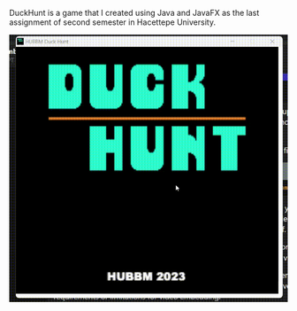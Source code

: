 DuckHunt is a game that I created using Java and JavaFX as the last assignment of second semester in Hacettepe University.

![DuckHunt GamePlay](https://github.com/SalihErenYzb/Hacettepe-University-Computer-Science-Degree/blob/main/second%20semester/BBM104/DuckHunt/GamePlay/DuckHunt.gif)
